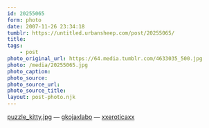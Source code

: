 ```yaml
---
id: 20255065
form: photo
date: 2007-11-26 23:34:18
tumblr: https://untitled.urbansheep.com/post/20255065/
title:
tags:
    - post
photo_original_url: https://64.media.tumblr.com/4633035_500.jpg
photo: /media/20255065.jpg
photo_caption: 
photo_source:
photo_source_url:
photo_source_title:
layout: post-photo.njk
---
```


<p><a href="http://www.planetdan.net/pics/misc/puzzle_kitty.jpg">puzzle_kitty.jpg</a> — <a href="http://gkojaxlabo.tumblr.com/">gkojaxlabo</a> — <a href="http://xxeroticaxx.tumblr.com/">xxeroticaxx</a></p>
